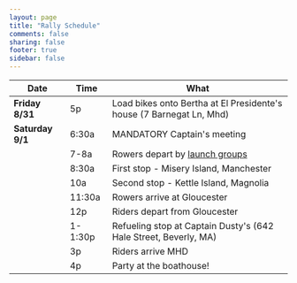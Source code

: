 ```yaml
---
layout: page
title: "Rally Schedule"
comments: false
sharing: false
footer: true
sidebar: false
---
```


Date		|Time		| What
------------|-----------|-----
**Friday 8/31** |5p 		| Load bikes onto Bertha at El Presidente's house (7 Barnegat Ln, Mhd)
**Saturday 9/1**|6:30a		| MANDATORY Captain's meeting
			|7-8a		| Rowers depart by [launch groups](/launch-groups)
			|8:30a		| First stop - Misery Island, Manchester
			|10a		| Second stop - Kettle Island, Magnolia
			|11:30a		| Rowers arrive at Gloucester
			|12p		| Riders depart from Gloucester
			|1-1:30p	| Refueling stop at Captain Dusty's (642 Hale Street, Beverly, MA)
			|3p			| Riders arrive MHD
			|4p			| Party at the boathouse!

